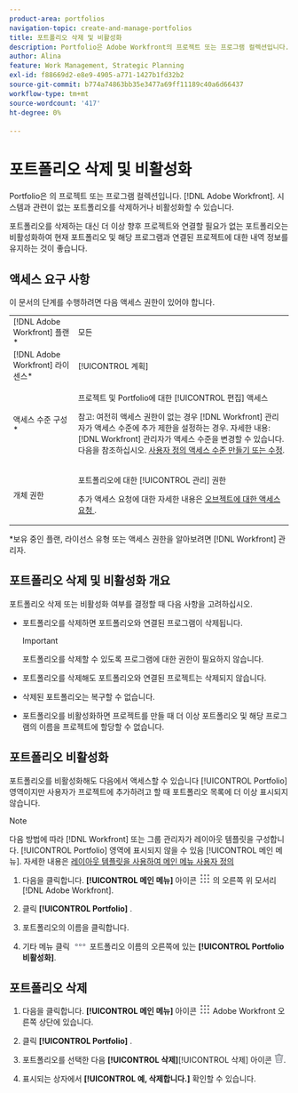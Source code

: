 ```yaml
---
product-area: portfolios
navigation-topic: create-and-manage-portfolios
title: 포트폴리오 삭제 및 비활성화
description: Portfolio은 Adobe Workfront의 프로젝트 또는 프로그램 컬렉션입니다. 시스템과 관련이 없는 포트폴리오를 삭제하거나 비활성화할 수 있습니다.
author: Alina
feature: Work Management, Strategic Planning
exl-id: f88669d2-e8e9-4905-a771-1427b1fd32b2
source-git-commit: b774a74863bb35e3477a69ff11189c40a6d66437
workflow-type: tm+mt
source-wordcount: '417'
ht-degree: 0%

---
```


# 포트폴리오 삭제 및 비활성화

Portfolio은 의 프로젝트 또는 프로그램 컬렉션입니다. [!DNL Adobe Workfront]. 시스템과 관련이 없는 포트폴리오를 삭제하거나 비활성화할 수 있습니다.

포트폴리오를 삭제하는 대신 더 이상 향후 프로젝트와 연결할 필요가 없는 포트폴리오는 비활성화하여 현재 포트폴리오 및 해당 프로그램과 연결된 프로젝트에 대한 내역 정보를 유지하는 것이 좋습니다.

## 액세스 요구 사항

이 문서의 단계를 수행하려면 다음 액세스 권한이 있어야 합니다.

<table style="table-layout:auto"> 
 <col> 
 <col> 
 <tbody> 
  <tr> 
   <td role="rowheader">[!DNL Adobe Workfront] 플랜*</td> 
   <td> <p>모든 </p> </td> 
  </tr> 
  <tr> 
   <td role="rowheader">[!DNL Adobe Workfront] 라이센스*</td> 
   <td> <p>[!UICONTROL 계획] </p> </td> 
  </tr> 
  <tr> 
   <td role="rowheader">액세스 수준 구성*</td> 
   <td> <p>프로젝트 및 Portfolio에 대한 [!UICONTROL 편집] 액세스</p> <p>참고: 여전히 액세스 권한이 없는 경우 [!DNL Workfront] 관리자가 액세스 수준에 추가 제한을 설정하는 경우. 자세한 내용: [!DNL Workfront] 관리자가 액세스 수준을 변경할 수 있습니다. 다음을 참조하십시오. <a href="../../../administration-and-setup/add-users/configure-and-grant-access/create-modify-access-levels.md" class="MCXref xref">사용자 정의 액세스 수준 만들기 또는 수정</a>.</p> </td> 
  </tr> 
  <tr> 
   <td role="rowheader">개체 권한</td> 
   <td> <p>포트폴리오에 대한 [!UICONTROL 관리] 권한 </p> <p>추가 액세스 요청에 대한 자세한 내용은 <a href="../../../workfront-basics/grant-and-request-access-to-objects/request-access.md" class="MCXref xref">오브젝트에 대한 액세스 요청 </a>.</p> </td> 
  </tr> 
 </tbody> 
</table>

&#42;보유 중인 플랜, 라이선스 유형 또는 액세스 권한을 알아보려면 [!DNL Workfront] 관리자.

## 포트폴리오 삭제 및 비활성화 개요

포트폴리오 삭제 또는 비활성화 여부를 결정할 때 다음 사항을 고려하십시오.

* 포트폴리오를 삭제하면 포트폴리오와 연결된 프로그램이 삭제됩니다.

  >[!IMPORTANT]
  >
  >포트폴리오를 삭제할 수 있도록 프로그램에 대한 권한이 필요하지 않습니다.

* 포트폴리오를 삭제해도 포트폴리오와 연결된 프로젝트는 삭제되지 않습니다.
* 삭제된 포트폴리오는 복구할 수 없습니다.
* 포트폴리오를 비활성화하면 프로젝트를 만들 때 더 이상 포트폴리오 및 해당 프로그램의 이름을 프로젝트에 할당할 수 없습니다.

## 포트폴리오 비활성화

포트폴리오를 비활성화해도 다음에서 액세스할 수 있습니다 [!UICONTROL Portfolio] 영역이지만 사용자가 프로젝트에 추가하려고 할 때 포트폴리오 목록에 더 이상 표시되지 않습니다.

>[!NOTE]
>
>다음 방법에 따라 [!DNL Workfront] 또는 그룹 관리자가 레이아웃 템플릿을 구성합니다. [!UICONTROL Portfolio] 영역에 표시되지 않을 수 있음 [!UICONTROL 메인 메뉴]. 자세한 내용은 [레이아웃 템플릿을 사용하여 메인 메뉴 사용자 정의](../../../administration-and-setup/customize-workfront/use-layout-templates/customize-main-menu.md)

1. 다음을 클릭합니다. **[!UICONTROL 메인 메뉴]** 아이콘 ![](assets/main-menu-icon.png) 의 오른쪽 위 모서리 [!DNL Adobe Workfront].

1. 클릭 **[!UICONTROL Portfolio]** .
1. 포트폴리오의 이름을 클릭합니다.
1. 기타 메뉴 클릭 ![](assets/more-icon.png) 포트폴리오 이름의 오른쪽에 있는 **[!UICONTROL Portfolio 비활성화]**.

## 포트폴리오 삭제

1. 다음을 클릭합니다. **[!UICONTROL 메인 메뉴]** 아이콘 ![](assets/main-menu-icon.png) Adobe Workfront 오른쪽 상단에 있습니다.

1. 클릭 **[!UICONTROL Portfolio]** .
1. 포트폴리오를 선택한 다음 **[!UICONTROL 삭제]**&#x200B; [!UICONTROL 삭제] 아이콘 ![](assets/delete.png).
1. 표시되는 상자에서 **[!UICONTROL 예, 삭제합니다.]** 확인할 수 있습니다.

